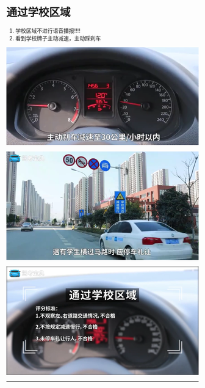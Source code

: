 # 通过学校区域

1. 学校区域不进行语音播报!!!!
2. 看到学校牌子主动减速，主动踩刹车


![1545210400022.png](image/1545210400022.png)

![1545210363089.png](image/1545210363089.png)

![1545210379287.png](image/1545210379287.png)


---
